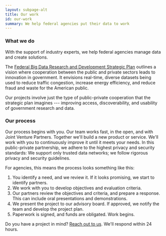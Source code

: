 ```yaml
---
layout: subpage-alt
title: Our work
id: our-work
summary: We help federal agencies put their data to work
---
```


### What we do

With the support of industry experts, we help federal agencies manage data and create solutions.

The [Federal Big Data Research and Development Strategic Plan](https://www.whitehouse.gov/sites/default/files/microsites/ostp/NSTC/bigdatardstrategicplan-nitrd_final-051916.pdf) outlines a vision where cooperation between the public and private sectors leads to innovation in government. It envisions real-time, diverse datasets being used to reduce traffic congestion, increase energy efficiency, and reduce fraud and waste for the American public.

Our projects involve just the type of public-private cooperation that the strategic plan imagines --- improving access, discoverability, and usability of government research and data.


### Our process

Our process begins with you. Our team works fast, in the open, and with Joint Venture Partners. Together we'll build a new product or service. We'll work with you to continuously improve it until it meets your needs. In this public-private partnership, we adhere to the highest privacy and security standards: We support only trusted data networks; we follow rigorous privacy and security guidelines.

For agencies, this means the process looks something like this:

1. You identify a need, and we review it.  If it looks promising, we start to identify partners.
2. We work with you to develop objectives and evaluation criteria.
3. Our partners review the objectives and criteria, and prepare a response.  This can include oral presentations and demonstrations.
4. We present the project to our advisory board.  If approved, we notify the team and develop the project plan.
5. Paperwork is signed, and funds are obligated.  Work begins.

Do you have a project in mind? <a href="mailto:info@ntis.gov?Subject=Project%20Inquiry" target="_top">Reach out to us</a>. We'll respond within 24 hours.
